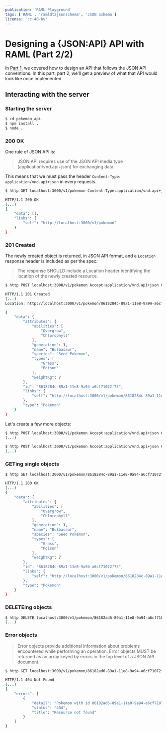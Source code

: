 ```yaml
---
publication: 'RAML Playground'
tags: ['RAML', 'ramldt2jsonschema', 'JSON Schema']
license: 'cc-40-by'
---
```


# Designing a {JSON:API} API with RAML (Part 2/2)

In [Part 1](), we covered how to design an API that follows the JSON API conventions. In this part, part 2, we'll get a preview of what that API would look like once implemented.


## Interacting with the server

### Starting the server

```sh
$ cd pokemon_api
$ npm install .
$ node .
```

### 200 OK

One rule of JSON API is:
> JSON API requires use of the JSON API media type (application/vnd.api+json) for exchanging data.

This means that we must pass the header `Content-Type: application/vnd.api+json` in every requests.

```sh
$ http GET localhost:3000/v1/pokemon Content-Type:application/vnd.api+json

HTTP/1.1 200 OK
(...)
{
    "data": [],
    "links": {
        "self": "http://localhost:3000/v1/pokemon"
    }
}
```

### 201 Created

The newly created object is returned, in JSON API format, and a `Location` response header is included as per the spec:

> The response SHOULD include a Location header identifying the location of the newly created resource.

```sh
$ http POST localhost:3000/v1/pokemon Accept:application/vnd.api+json Content-Type:application/vnd.api+json data:='{"type":"Pokemon","id":"8618284c-89a1-11e8-9a94-a6cf71072f73","attributes":{"name":"Bulbasaur","generation":1,"types":["Grass","Poison"],"species":"Seed Pokemon","abilities":["Overgrow","Chlorophyll"],"weightKg":7}}'

HTTP/1.1 201 Created
(...)
Location: http://localhost:3000/v1/pokemon/8618284c-89a1-11e8-9a94-a6cf71072f73

{
    "data": {
        "attributes": {
            "abilities": [
                "Overgrow",
                "Chlorophyll"
            ],
            "generation": 1,
            "name": "Bulbasaur",
            "species": "Seed Pokemon",
            "types": [
                "Grass",
                "Poison"
            ],
            "weightKg": 7
        },
        "id": "8618284c-89a1-11e8-9a94-a6cf71072f73",
        "links": {
            "self": "http://localhost:3000/v1/pokemon/8618284c-89a1-11e8-9a94-a6cf71072f73"
        },
        "type": "Pokemon"
    }
}

```

Let's create a few more objects:

```sh
$ http POST localhost:3000/v1/pokemon Accept:application/vnd.api+json Content-Type:application/vnd.api+json data:='{"type":"Pokemon","id":"86182ad6-89a1-11e8-9a94-a6cf71072f73","attributes":{"name":"Emolga","generation":5,"types":["Electric","Flying"],"species":"Sky Squirrel Pokemon","abilities":["Static","Motor Drive"],"weightKg":5}}'
(...)

$ http POST localhost:3000/v1/pokemon Accept:application/vnd.api+json Content-Type:application/vnd.api+json data:='{"type":"Pokemon","id":"86182c5c-89a1-11e8-9a94-a6cf71072f73","attributes":{"name":"Minun","generation":3,"types":["Electric"],"species":"Cheering Pokemon","abilities":["Minus","Vold Absorb"],"weightKg":4}}'
(...)
```

### GETing single objects

```sh
$ http GET localhost:3000/v1/pokemon/8618284c-89a1-11e8-9a94-a6cf71072f73 Content-Type:application/vnd.api+json

HTTP/1.1 200 OK
(...)
{
    "data": {
        "attributes": {
            "abilities": [
                "Overgrow",
                "Chlorophyll"
            ],
            "generation": 1,
            "name": "Bulbasaur",
            "species": "Seed Pokemon",
            "types": [
                "Grass",
                "Poison"
            ],
            "weightKg": 7
        },
        "id": "8618284c-89a1-11e8-9a94-a6cf71072f73",
        "links": {
            "self": "http://localhost:3000/v1/pokemon/8618284c-89a1-11e8-9a94-a6cf71072f73"
        },
        "type": "Pokemon"
    }
}
```

### DELETEing objects

```sh
$ http DELETE localhost:3000/v1/pokemon/86182ad6-89a1-11e8-9a94-a6cf71072f73 Content-Type:application/vnd.api+json
(...)
```

### Error objects

> Error objects provide additional information about problems encountered while performing an operation. Error objects MUST be returned as an array keyed by errors in the top level of a JSON API document.

```sh
$ http GET localhost:3000/v1/pokemon/86182ad6-89a1-11e8-9a94-a6cf71072f73 Content-Type:application/vnd.api+json

HTTP/1.1 404 Not Found
(...)
{
    "errors": [
        {
            "detail": "Pokemon with id 86182ad6-89a1-11e8-9a94-a6cf71072f73 not found",
            "status": "404",
            "title": "Resource not found"
        }
    ]
}
```
